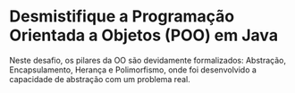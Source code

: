 # Desmistifique a Programação Orientada a Objetos (POO) em Java

 Neste desafio, os pilares da OO são devidamente formalizados: Abstração, Encapsulamento, Herança e Polimorfismo, onde foi desenvolvido a capacidade de abstração com um problema real.
